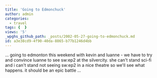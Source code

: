 ```yaml
---
title: 'Going to Edmonchuck'
author: admin
categories:
  - travel
tags: {  }
views: '5'
_wpghs_github_path: _posts/2002-05-27-going-to-edmonchuck.md
id: a3e38cd9-4f90-40da-8865-b77b1246d4bb
---
```

<p>... going to edmonton this weekend with kevin and luanne - we have to try and convince luanne to see sw:ep2 at the silvercity. she can't stand sci-fi and i can't stand not seeing sw:ep2 in a nice theatre so we'll see what happens. it should be an epic battle ...</p>
